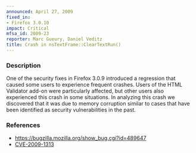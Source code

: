 ```yaml
---
announced: April 27, 2009
fixed_in:
- Firefox 3.0.10
impact: Critical
mfsa_id: 2009-23
reporter: Marc Gueury, Daniel Veditz
title: Crash in nsTextFrame::ClearTextRun()
---
```


<h3>Description</h3>

<p>One of the security fixes in Firefox 3.0.9 introduced a
regression that caused some users to experience frequent crashes.
Users of the HTML Validator add-on were particularly affected, but
other users also experienced this crash in some situations.
In analyzing this crash we discovered that it was due to memory
corruption similar to cases that have been identified as security
vulnerabilities in the past.
</p>

<h3>References</h3>

<ul>
  <li><a href="https://bugzilla.mozilla.org/show_bug.cgi?id=489647">https://bugzilla.mozilla.org/show_bug.cgi?id=489647</a></li>
  <li><a class="ex-ref" href="http://cve.mitre.org/cgi-bin/cvename.cgi?name=CVE-2009-1313">CVE-2009-1313</a></li>
</ul>




